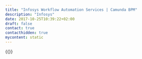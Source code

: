 ```yaml
---
title: "Infosys Workflow Automation Services | Camunda BPM"
description: "Infosys"
date: 2017-10-25T10:39:22+02:00
draft: false
contact: true
contacthidden: true
mycontent: static
---
```

{{<partner-single
company="Infosys"
type="si"
website="http://www.infosys.com"
countrycode="US"
city="Palo Alto"
description=""
siregion="na,latam,emea,emea,apac"
level="certified"
logo="//images.ctfassets.net/vpidbgnakfvf/1CwCwNuqp2MoyuMMQESkCI/e35509a77245895de2fb3d0c9665a9e5/infosys_logo.png">}}
